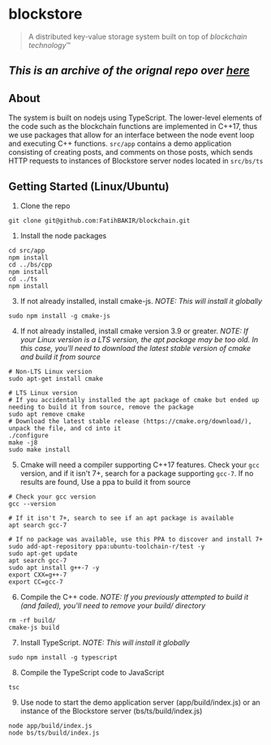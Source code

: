 # blockstore

>A distributed key-value storage system built on top of *blockchain technology*™

## *This is an archive of the orignal repo over [here](https://github.com/FatihBAKIR/blockstore)*

## About

The system is built on nodejs using TypeScript. The lower-level elements of the code such as the blockchain functions are implemented in C++17, thus we use packages that allow for an interface between the node event loop and executing C++ functions. `src/app` contains a demo application consisting of creating posts, and comments on those posts, which sends HTTP requests to instances of Blockstore server nodes located in `src/bs/ts`

## Getting Started (Linux/Ubuntu)

1. Clone the repo

```console
git clone git@github.com:FatihBAKIR/blockchain.git
```

1. Install the node packages

```console
cd src/app
npm install
cd ../bs/cpp
npm install
cd ../ts
npm install
```

3. If not already installed, install cmake-js. *NOTE: This will install it globally*

```console
sudo npm install -g cmake-js
```

4. If not already installed, install cmake version 3.9 or greater. *NOTE: If your Linux version is a LTS version, the apt package may be too old. In this case, you'll need to download the latest stable version of cmake and build it from source*

```console
# Non-LTS Linux version
sudo apt-get install cmake

# LTS Linux version
# If you accidentally installed the apt package of cmake but ended up needing to build it from source, remove the package
sudo apt remove cmake
# Download the latest stable release (https://cmake.org/download/), unpack the file, and cd into it
./configure
make -j8
sudo make install
```

5. Cmake will need a compiler supporting C++17 features. Check your `gcc` version, and if it isn't 7+, search for a package supporting `gcc-7`. If no results are found, Use a ppa to build it from source

```console
# Check your gcc version
gcc --version

# If it isn't 7+, search to see if an apt package is available
apt search gcc-7

# If no package was available, use this PPA to discover and install 7+
sudo add-apt-repository ppa:ubuntu-toolchain-r/test -y
sudo apt-get update
apt search gcc-7
sudo apt install g++-7 -y
export CXX=g++-7
export CC=gcc-7
```

6. Compile the C++ code. *NOTE: If you previously attempted to build it (and failed), you'll need to remove your build/ directory*

```console
rm -rf build/
cmake-js build
```

7. Install TypeScript. *NOTE: This will install it globally*

```console
sudo npm install -g typescript
```

8. Compile the TypeScript code to JavaScript

```console
tsc
```

9. Use node to start the demo application server (app/build/index.js) or an instance of the Blockstore server (bs/ts/build/index.js)

```console
node app/build/index.js
node bs/ts/build/index.js
```